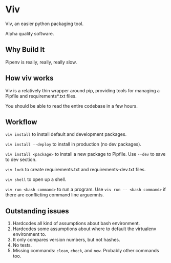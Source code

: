 # Viv

Viv, an easier python packaging tool.

Alpha quality software.

## Why Build It

Pipenv is really, really, really slow.

## How viv works

Viv is a relatively thin wrapper around pip, providing tools for managing a Pipfile and requirements\*.txt files.

You should be able to read the entire codebase in a few hours.

## Workflow

`viv install` to install default and development packages.

`viv install --deploy` to install in production (no dev packages).

`viv install <package>` to install a new package to Pipfile. Use `--dev` to save to dev section.

`viv lock` to create requirements.txt and requirements-dev.txt files.

`viv shell` to open up a shell.

`viv run <bash command>` to run a program. 
    Use `viv run -- <bash command>` if there are conflicting command line arguemnts.

## Outstanding issues

1. Hardcodes all kind of assumptions about bash environment.
2. Hardcodes some assumptions about where to default the virtualenv environment to.
3. It only compares version numbers, but not hashes.
4. No tests.
5. Missing commands: `clean`, `check`, and `new`. Probably other commands too.
